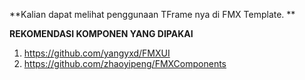 **Kalian dapat melihat penggunaan TFrame nya di FMX Template. **

[link]: https://github.com/dondonondon/FMX_TemplateAndroid_Firemonkey

**REKOMENDASI KOMPONEN YANG DIPAKAI**
1. https://github.com/yangyxd/FMXUI
2. https://github.com/zhaoyipeng/FMXComponents
